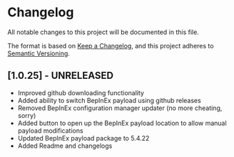 # Changelog

All notable changes to this project will be documented in this file.

The format is based on [Keep a Changelog](https://keepachangelog.com/en/1.0.0/),
and this project adheres to [Semantic Versioning](https://semver.org/spec/v2.0.0.html).

## [1.0.25] - UNRELEASED

- Improved github downloading functionality
- Added ability to switch BepInEx payload using github releases
- Removed BepInEx configuration manager updater (no more cheating, sorry)
- Added button to open up the BepInEx payload location to allow manual payload modifications
- Updated BepInEx payload package to 5.4.22
- Added Readme and changelogs
